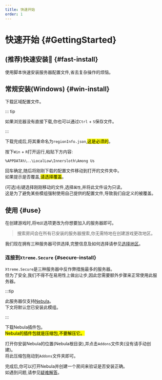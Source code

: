 ```yaml
---
title: 快速开始
order: 1
---
```

# 快速开始 {#GettingStarted}

## (推荐)快速安装:tada: {#fast-install}

使用脚本快速安装服务器配置文件,省去复杂操作的烦恼。

<Links
  :items="[
    {
      name: '下载快速安装脚本(Windows)', 
      link: 'QQ',
      icon: 'material-symbols:download-rounded'
    }
  ]"
/>

## 常规安装(Windows) {#win-install}

下载区域配置文件。

<Links
  :items="[
    {
      name: '下载区域配置文件', 
      link: 'QQ',
      icon: 'material-symbols:download-rounded'
    }
  ]"
/>

::: tip

如果浏览器没有直接下载,你也可以通过`Ctrl` + `S`保存文件。

:::

下载完成后,将其重命名为`regionInfo.json`,<mark>这是必须的</mark>。

按下`Win` + `R`打开运行,粘贴下方内容:

``` [文件资源管理器]
%APPDATA%\..\LocalLow\Innersloth\Among Us
```
回车确定,随后将刚刚下载的配置文件移动到打开的文件夹中。\
如果提示是否覆盖,<mark>请选择覆盖</mark>。

(可选)右键选择刚刚移动的文件,选择`属性`,并将此文件设为只读。\
这是为了避免某些模组强制使用自己提供的配置文件,导致我们自定义的被覆盖。

## 使用 {#use}

在创建游戏时,将`地区`选项更改为你想要加入的服务器即可。
> 搜索房间会在所有已安装的服务器搜索,你无需特地在创建游戏更改地区。

我们现在拥有三种服务器可供选择,完整信息及如何选择请参见[选择地区](Region)。

### 连接到`Xtreme.Secure` {#secure-install}

`Xtreme.Secure`是三种服务器中反作弊措施最多的服务器。\
但为了安全,我们不得不在易用性上做出让步,因此您需要额外步骤来正常使用此服务器。

:::tip 

此服务器仅支持[Nebula](https://github.com/Dolly1016/Nebula)。\
下文将默认您已安装此模组。

:::

下载Nebula插件包。\
<mark>Nebula的插件包就是压缩包,不要解压它。</mark>

<Links
  :items="[
    {
      name: '下载Nebula插件包',
      link: 'QQ',
      icon: 'material-symbols:download-rounded'
    }
  ]"
/>

打开你安装Nebula的位置(Nebula根目录),并点击`Addons`文件夹(没有请手动创建)。\
将此压缩包拖动到`Addons`文件夹即可。

完成后,你可以打开Nebula并创建一个房间来验证是否安装正确。\
如遇到问题,请参见[疑难解答](FAQ#secure-cannot-connection)。